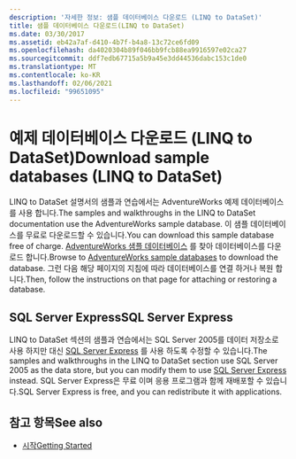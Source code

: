 ```yaml
---
description: '자세한 정보: 샘플 데이터베이스 다운로드 (LINQ to DataSet)'
title: 샘플 데이터베이스 다운로드(LINQ to DataSet)
ms.date: 03/30/2017
ms.assetid: eb42a7af-d410-4b7f-b4a8-13c72ce6fd09
ms.openlocfilehash: da4020304b89f046bb9fcb88ea9916597e02ca27
ms.sourcegitcommit: ddf7edb67715a5b9a45e3dd44536dabc153c1de0
ms.translationtype: MT
ms.contentlocale: ko-KR
ms.lasthandoff: 02/06/2021
ms.locfileid: "99651095"
---
```

# <a name="download-sample-databases-linq-to-dataset"></a><span data-ttu-id="b1f06-103">예제 데이터베이스 다운로드 (LINQ to DataSet)</span><span class="sxs-lookup"><span data-stu-id="b1f06-103">Download sample databases (LINQ to DataSet)</span></span>

<span data-ttu-id="b1f06-104">LINQ to DataSet 설명서의 샘플과 연습에서는 AdventureWorks 예제 데이터베이스를 사용 합니다.</span><span class="sxs-lookup"><span data-stu-id="b1f06-104">The samples and walkthroughs in the LINQ to DataSet documentation use the AdventureWorks sample database.</span></span> <span data-ttu-id="b1f06-105">이 샘플 데이터베이스를 무료로 다운로드할 수 있습니다.</span><span class="sxs-lookup"><span data-stu-id="b1f06-105">You can download this sample database free of charge.</span></span> <span data-ttu-id="b1f06-106">[AdventureWorks 샘플 데이터베이스](https://github.com/Microsoft/sql-server-samples/releases/tag/adventureworks) 를 찾아 데이터베이스를 다운로드 합니다.</span><span class="sxs-lookup"><span data-stu-id="b1f06-106">Browse to [AdventureWorks sample databases](https://github.com/Microsoft/sql-server-samples/releases/tag/adventureworks) to download the database.</span></span> <span data-ttu-id="b1f06-107">그런 다음 해당 페이지의 지침에 따라 데이터베이스를 연결 하거나 복원 합니다.</span><span class="sxs-lookup"><span data-stu-id="b1f06-107">Then, follow the instructions on that page for attaching or restoring a database.</span></span>
  
## <a name="sql-server-express"></a><span data-ttu-id="b1f06-108">SQL Server Express</span><span class="sxs-lookup"><span data-stu-id="b1f06-108">SQL Server Express</span></span>

<span data-ttu-id="b1f06-109">LINQ to DataSet 섹션의 샘플과 연습에서는 SQL Server 2005를 데이터 저장소로 사용 하지만 대신 [SQL Server Express](https://go.microsoft.com/fwlink/?linkid=866658) 를 사용 하도록 수정할 수 있습니다.</span><span class="sxs-lookup"><span data-stu-id="b1f06-109">The samples and walkthroughs in the LINQ to DataSet section use SQL Server 2005 as the data store, but you can modify them to use [SQL Server Express](https://go.microsoft.com/fwlink/?linkid=866658) instead.</span></span> <span data-ttu-id="b1f06-110">SQL Server Express은 무료 이며 응용 프로그램과 함께 재배포할 수 있습니다.</span><span class="sxs-lookup"><span data-stu-id="b1f06-110">SQL Server Express is free, and you can redistribute it with applications.</span></span>
  
## <a name="see-also"></a><span data-ttu-id="b1f06-111">참고 항목</span><span class="sxs-lookup"><span data-stu-id="b1f06-111">See also</span></span>

- [<span data-ttu-id="b1f06-112">시작</span><span class="sxs-lookup"><span data-stu-id="b1f06-112">Getting Started</span></span>](getting-started-linq-to-dataset.md)
